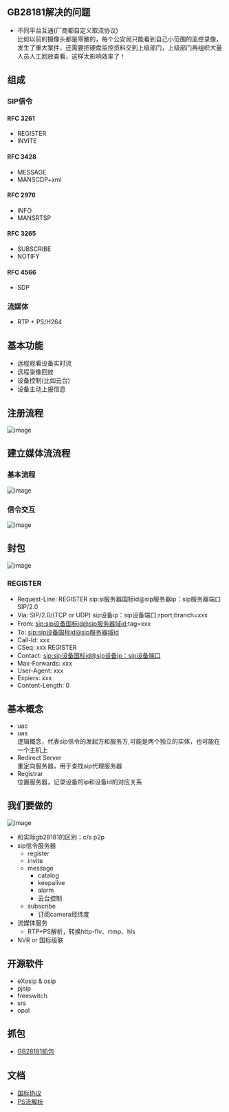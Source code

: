 
## GB28181解决的问题
- 不同平台互通(厂商都自定义取流协议)  
比如以前的摄像头都是零散的，每个公安局只能看到自己小范围的监控录像，发生了重大案件，还需要把硬盘监控资料交到上级部门，上级部门再组织大量人员人工回放查看，这样太影响效率了！

## 组成
### SIP信令
#### RFC 3261
- REGISTER
- INVITE
#### RFC 3428
- MESSAGE
- MANSCDP+xml
#### RFC 2976
- INFO
- MANSRTSP
#### RFC 3265
- SUBSCRIBE
- NOTIFY
#### RFC 4566
- SDP
### 流媒体
- RTP + PS/H264

## 基本功能
- 远程观看设备实时流
- 远程录像回放
- 设备控制(比如云台)
- 设备主动上报信息

## 注册流程
![image](./images/register.png)

## 建立媒体流流程
### 基本流程
![image](./images/sip基本网络模型.png)
### 信令交互
![image](./images/invite.png)

## 封包
![image](./images/协议.jpeg)
### REGISTER
- Request-Line: REGISTER sip:si服务器国标id@sip服务器ip：sip服务器端口 SIP/2.0
- Via: SIP/2.0/(TCP or UDP) sip设备ip：sip设备端口;rport;branch=xxx
- From: <sip:sip设备国标id@sip服务器域id>;tag=xxx
- To: <sip:sip设备国标id@sip服务器域id>
- Call-Id: xxx
- CSeq: xxx REGISTER
- Contact: <sip:sip设备国标id@sip设备ip：sip设备端口>
- Max-Forwards: xxx
- User-Agent: xxx
- Expiers: xxx
- Content-Length: 0

## 基本概念
- uac
- uas  
    逻辑概念，代表sip信令的发起方和服务方,可能是两个独立的实体，也可能在一个主机上
- Redirect Server  
    重定向服务器，用于查找sip代理服务器
- Registrar  
   位置服务器，记录设备的ip和设备id的对应关系

## 我们要做的
![image](./images//ali-gb28181.png)
- 和实际gb28181的区别：c/s p2p
- sip信令服务器
    - register
    - invite
    - message
        - catalog
        - keepalive
        - alarm
        - 云台控制
    - subscribe
        - 订阅camera经纬度
- 流媒体服务
    - RTP+PS解析，转换http-flv、rtmp、hls
- NVR or 国标级联

## 开源软件
- eXosip & osip
- pjsip
- freeswitch
- srs
- opal

## 抓包
- [GB28181抓包](./data/gb28181.pcap)

## 文档
- [国标协议](https://raw.githubusercontent.com/felix-001/GB28181/master/doc/GB-T28181%20%E8%A7%86%E9%A2%91%E8%81%94%E7%BD%91_%E4%BF%A1%E6%81%AF%E4%BC%A0%E8%BE%93%E4%BA%A4%E6%8D%A2%E6%8E%A7%E5%88%B6%E6%8A%80%E6%9C%AF%E8%A6%81%E6%B1%82%EF%BC%88%E6%8A%A5%E6%89%B9%E7%A8%BF%EF%BC%893.17.doc)
- [PS流解析](https://blog.csdn.net/weixin_43608153/article/details/90707272?utm_medium=distribute.pc_relevant.none-task-blog-baidujs-1)
